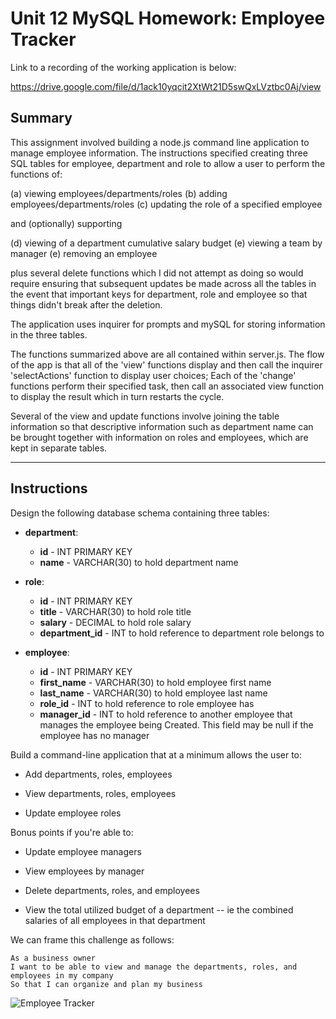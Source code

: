 # Unit 12 MySQL Homework: Employee Tracker

Link to a recording of the working application is below:

https://drive.google.com/file/d/1ack10yqcit2XtWt21D5swQxLVztbc0Aj/view


## Summary

This assignment involved building a node.js command line application to manage employee information.  The instructions specified creating three SQL tables for employee, department and role to allow a user to perform the functions of:

 (a) viewing employees/departments/roles 
 (b) adding employees/departments/roles
 (c) updating the role of a specified employee 
 
 and (optionally) supporting 
 
 (d) viewing of a department cumulative salary budget
 (e) viewing a team by manager
 (e) removing an employee
 
plus several delete functions which I did not attempt as doing so would require ensuring that subsequent updates be made across all the tables in the event that important keys for department, role and employee so that things didn't break after the deletion. 

The application uses inquirer for prompts and mySQL for storing information in the three tables. 

The functions summarized above are all contained within server.js.  The flow of the app is that all of the 'view' functions display and then call the inquirer 'selectActions' function to display user choices;   Each of the 'change' functions perform their specified task, then call an associated view function to display the result which in turn restarts the cycle. 

Several of the view and update functions involve joining the table information so that descriptive information such as department name can be brought together with information on roles and employees, which are kept in separate tables. 







****************************************  



## Instructions

Design the following database schema containing three tables:

* **department**:

  * **id** - INT PRIMARY KEY
  * **name** - VARCHAR(30) to hold department name

* **role**:

  * **id** - INT PRIMARY KEY
  * **title** -  VARCHAR(30) to hold role title
  * **salary** -  DECIMAL to hold role salary
  * **department_id** -  INT to hold reference to department role belongs to

* **employee**:

  * **id** - INT PRIMARY KEY
  * **first_name** - VARCHAR(30) to hold employee first name
  * **last_name** - VARCHAR(30) to hold employee last name
  * **role_id** - INT to hold reference to role employee has
  * **manager_id** - INT to hold reference to another employee that manages the employee being Created. This field may be null if the employee has no manager
  
Build a command-line application that at a minimum allows the user to:

  * Add departments, roles, employees

  * View departments, roles, employees

  * Update employee roles

Bonus points if you're able to:

  * Update employee managers

  * View employees by manager

  * Delete departments, roles, and employees

  * View the total utilized budget of a department -- ie the combined salaries of all employees in that department

We can frame this challenge as follows:

```
As a business owner
I want to be able to view and manage the departments, roles, and employees in my company
So that I can organize and plan my business
```

![Employee Tracker](Assets/employee-tracker.gif)

